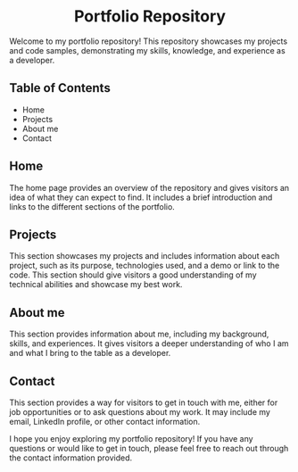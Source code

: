 
<h1 align="center"> Portfolio Repository </h1>

Welcome to my portfolio repository! This repository showcases my projects and code samples, demonstrating my skills, knowledge, and experience as a developer. 


## Table of Contents

- Home
- Projects
- About me
- Contact

## Home

The home page provides an overview of the repository and gives visitors an idea of what they can expect to find. It includes a brief introduction and links to the different sections of the portfolio.

## Projects

This section showcases my projects and includes information about each project, such as its purpose, technologies used, and a demo or link to the code. This section should give visitors a good understanding of my technical abilities and showcase my best work.

## About me

This section provides information about me, including my background, skills, and experiences. It gives visitors a deeper understanding of who I am and what I bring to the table as a developer. 

## Contact

This section provides a way for visitors to get in touch with me, either for job opportunities or to ask questions about my work. It may include my email, LinkedIn profile, or other contact information.

I hope you enjoy exploring my portfolio repository! If you have any questions or would like to get in touch, please feel free to reach out through the contact information provided.
